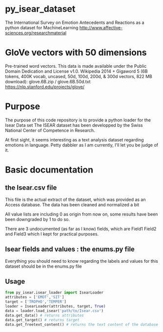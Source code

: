 # py_isear_dataset
The International Survey on Emotion Antecedents and Reactions as a python dataset for MachineLearning
http://www.affective-sciences.org/researchmaterial

# GloVe vectors with 50 dimensions
Pre-trained word vectors. This data is made available under the Public Domain Dedication and License v1.0.
Wikipedia 2014 + Gigaword 5 (6B tokens, 400K vocab, uncased, 50d, 100d, 200d, & 300d vectors, 822 MB download): glove.6B.zip / glove.6B.50d.txt
https://nlp.stanford.edu/projects/glove/

# Purpose
The purpose of this code repository is to provide a python loader for the Isear Data set
The ISEAR dataset has been developped by the Swiss National Center of Competence in Research.

At first sight, it seems interesting as a text analysis dataset regarding emotions in language. 
Petty dabbler as I am currently, I'll let you be judge of it.

# Basic documentation
## the Isear.csv file
This file is the actual extract of the dataset, which was provided as an Access database.
The data has been cleaned and normalized a bit 

All value lists are including 0 as origin from now on, some results have been been downgraded by 1 to do so. 

There are 3 undocumented (as far as I know) fields, which are Field1 Field2 and Field3 which I kept for practical purposes. 

## Isear fields and values : the enums.py file
Everything you should need to know regarding the labels and values for this dataset should be in the enums.py file

## Usage
```python
from py_isear.isear_loader import IsearLoader
attributes = ['EMOT','SIT']
target = ['TROPHO','TEMPER']
loader = IsearLoader(attributes, target, True)
data = loader.load_isear('path/to/Isear.csv')
data.get_data() # returns attributes
data.get_target() # returns target
data.get_freetext_content() # returns the text content of the database
```
